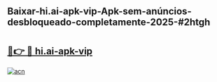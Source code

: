 ## Baixar-hi.ai-apk-vip-Apk-sem-anúncios-desbloqueado-completamente-2025-#2htgh

# <h2><a href="https://ainizakaria.my?title=hi.ai-apk-vip&ref=22M">🔗👉 🔴 hi.ai-apk-vip</a></h2>

[![acn](https://github.com/user-attachments/assets/0f9c940e-d8b0-45ae-aac7-cd30a18b3e1c)](https://ainizakaria.my?title=hi.ai-apk-vip&ref=22M)

